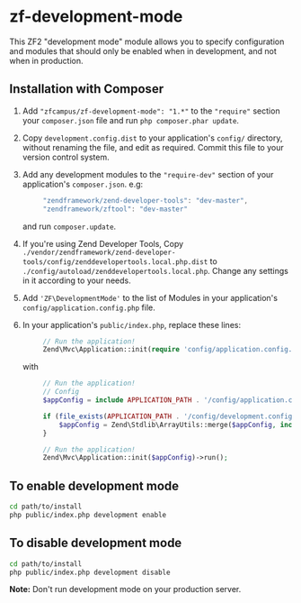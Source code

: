 zf-development-mode
===================

This ZF2 "development mode" module allows you to specify configuration and
modules that should only be enabled when in development, and not when in
production.

Installation with Composer
--------------------------

1. Add `"zfcampus/zf-development-mode": "1.*"` to the `"require"` section your
   `composer.json` file and run `php composer.phar update`.
1. Copy `development.config.dist` to your application's `config/` directory,
   without renaming the file, and edit as required. Commit this file to your
   version control system.
1. Add any development modules to the `"require-dev"` section of your
   application's `composer.json`. e.g:
   
   ```javascript
        "zendframework/zend-developer-tools": "dev-master",
        "zendframework/zftool": "dev-master"
   ```
        
   and run `composer.update`.
1. If you're using Zend Developer Tools, Copy
   `./vendor/zendframework/zend-developer-tools/config/zenddevelopertools.local.php.dist`
   to `./config/autoload/zenddevelopertools.local.php`. Change any settings in
   it according to your needs.
1. Add `'ZF\DevelopmentMode'` to the list of Modules in your
   application's `config/application.config.php` file.
1. In your application's `public/index.php`, replace these lines:

   ```php
        // Run the application!
        Zend\Mvc\Application::init(require 'config/application.config.php')->run();
   ```

   with

   ```php
        // Run the application!
        // Config
        $appConfig = include APPLICATION_PATH . '/config/application.config.php';

        if (file_exists(APPLICATION_PATH . '/config/development.config.php')) {
            $appConfig = Zend\Stdlib\ArrayUtils::merge($appConfig, include APPLICATION_PATH . '/config/development.config.php');
        }

        // Run the application!
        Zend\Mvc\Application::init($appConfig)->run();
   ```


To enable development mode
--------------------------

```sh
cd path/to/install
php public/index.php development enable
```

To disable development mode
---------------------------

```sh
cd path/to/install
php public/index.php development disable
```

**Note:** Don't run development mode on your production server.
